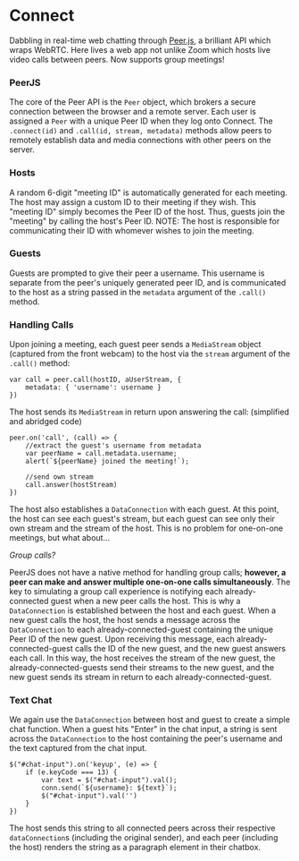 # Connect
Dabbling in real-time web chatting through [Peer.js](https://peerjs.com/), a brilliant API which wraps WebRTC. Here lives a web app not unlike Zoom which hosts live video calls between peers. Now supports group meetings!

### PeerJS
The core of the Peer API is the `Peer` object, which brokers a secure connection between the browser and a remote server. Each user is assigned a `Peer` with a unique Peer ID when they log onto Connect. The `.connect(id)` and `.call(id, stream, metadata)` methods allow peers to remotely establish data and media connections with other peers on the server.

### Hosts
A random 6-digit "meeting ID" is automatically generated for each meeting. The host may assign a custom ID to their meeting if they wish. This "meeting ID" simply becomes the Peer ID of the host. Thus, guests join the "meeting" by calling the host's Peer ID. NOTE: The host is responsible for communicating their ID with whomever wishes to join the meeting. 

### Guests
Guests are prompted to give their peer a username. This username is separate from the peer's uniquely generated peer ID, and is communicated to the host as a string passed in the `metadata` argument of the `.call()` method. 

### Handling Calls
Upon joining a meeting, each guest peer sends a `MediaStream` object (captured from the front webcam) to the host via the `stream` argument of the `.call()` method:

    var call = peer.call(hostID, aUserStream, {
        metadata: { 'username': username }
    })

The host sends its `MediaStream` in return upon answering the call: 
(simplified and abridged code)

    peer.on('call', (call) => {
        //extract the guest's username from metadata
        var peerName = call.metadata.username;
        alert(`${peerName} joined the meeting!`);
        
        //send own stream
        call.answer(hostStream)
    })

The host also establishes a `DataConnection` with each guest. At this point, the host can see each guest's stream, but each guest can see only their own stream and the stream of the host. This is no problem for one-on-one meetings, but what about...

*Group calls?*

PeerJS does not have a native method for handling group calls; **however, a peer can make and answer multiple one-on-one calls simultaneously**. The key to simulating a group call experience is notifying each already-connected guest when a new peer calls the host. This is why a `DataConnection` is established between the host and each guest. When a new guest calls the host, the host sends a message across the `DataConnection` to each already-connected-guest containing the unique Peer ID of the new guest. Upon receiving this message, each already-connected-guest calls the ID of the new guest, and the new guest answers each call. In this way, the host receives the stream of the new guest, the already-connected-guests send their streams to the new guest, and the new guest sends its stream in return to each already-connected-guest. 

### Text Chat 
We again use the `DataConnection` between host and guest to create a simple chat function. When a guest hits "Enter" in the chat input, a string is sent across the `DataConnection` to the host containing the peer's username and the text captured from the chat input.

    $("#chat-input").on('keyup', (e) => {
        if (e.keyCode === 13) {
            var text = $("#chat-input").val();
            conn.send(`${username}: ${text}`);
            $("#chat-input").val('')
        }
    })

The host sends this string to all connected peers across their respective `dataConnection`s (including the original sender), and each peer (including the host) renders the string as a paragraph element in their chatbox. 
